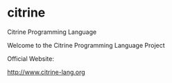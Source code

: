 citrine
=======

Citrine Programming Language

Welcome to the Citrine Programming Language Project

Official Website:

<a href="citrine-lang.org" 
title="Citrine">http://www.citrine-lang.org</a>
